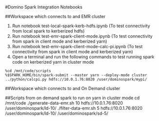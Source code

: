 #Domino Spark Integration Notebooks

##Workspace which connects to and EMR cluster

1. Run notebook test-local-spark-kerb-hdfs.ipynb (To test connectivity from local spark to kerberized hdfs)
2. Run notebook test-emr-spark-client-mode.ipynb (To test connectivity from spark in client mode and kerberized yarn)
3. Run notebook test-emr-spark-client-mode-calc-pi.ipynb (To test connectivity from spark in client mode and kerberized yarn)
4. Open a terminal and run the following commands to test running spark code on kerberized yarn in cluster mode
```
%cd /mnt/code/scripts
%$SPARK_HOME/bin/spark-submit --master yarn --deploy-mode cluster ../python/calcpi.py hdfs://10.0.1.76:8020 /user/dominospark/mypi/
```

##Workspace which connects to and On Demand cluster


##Scripts from on demand spark to run on yarn in cluster mode
cd /mnt/code
./generate-data-emr.sh 10 hdfs://10.0.1.76:8020 /user/dominospark/ld-10/ 
./filter-data-emr.sh 5 hdfs://10.0.1.76:8020 /user/dominospark/ld-10/ /user/dominospark/sd-5/